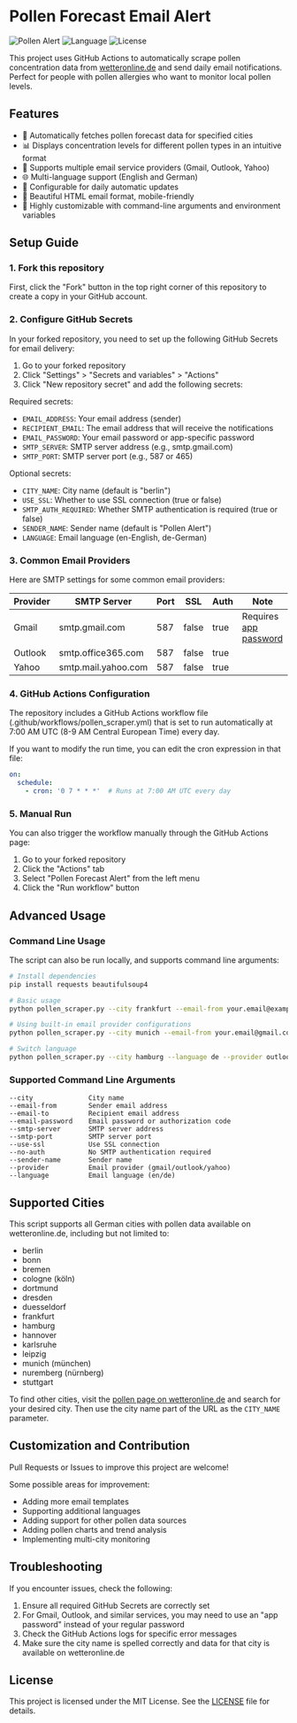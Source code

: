 # Pollen Forecast Email Alert

![Pollen Alert](https://img.shields.io/badge/Pollen-Alert-green)
![Language](https://img.shields.io/badge/Language-Python-blue)
![License](https://img.shields.io/badge/License-MIT-orange)

This project uses GitHub Actions to automatically scrape pollen concentration data from [wetteronline.de](https://www.wetteronline.de/pollen/) and send daily email notifications. Perfect for people with pollen allergies who want to monitor local pollen levels.

## Features

- 🌱 Automatically fetches pollen forecast data for specified cities
- 📊 Displays concentration levels for different pollen types in an intuitive format
- 📧 Supports multiple email service providers (Gmail, Outlook, Yahoo)
- 🌐 Multi-language support (English and German)
- 🔄 Configurable for daily automatic updates
- 📱 Beautiful HTML email format, mobile-friendly
- 🔧 Highly customizable with command-line arguments and environment variables

## Setup Guide

### 1. Fork this repository

First, click the "Fork" button in the top right corner of this repository to create a copy in your GitHub account.

### 2. Configure GitHub Secrets

In your forked repository, you need to set up the following GitHub Secrets for email delivery:

1. Go to your forked repository
2. Click "Settings" > "Secrets and variables" > "Actions"
3. Click "New repository secret" and add the following secrets:

Required secrets:
- `EMAIL_ADDRESS`: Your email address (sender)
- `RECIPIENT_EMAIL`: The email address that will receive the notifications
- `EMAIL_PASSWORD`: Your email password or app-specific password
- `SMTP_SERVER`: SMTP server address (e.g., smtp.gmail.com)
- `SMTP_PORT`: SMTP server port (e.g., 587 or 465)

Optional secrets:
- `CITY_NAME`: City name (default is "berlin")
- `USE_SSL`: Whether to use SSL connection (true or false)
- `SMTP_AUTH_REQUIRED`: Whether SMTP authentication is required (true or false)
- `SENDER_NAME`: Sender name (default is "Pollen Alert")
- `LANGUAGE`: Email language (en-English, de-German)

### 3. Common Email Providers

Here are SMTP settings for some common email providers:

| Provider | SMTP Server | Port | SSL | Auth | Note |
|----------|-------------|------|-----|------|------|
| Gmail | smtp.gmail.com | 587 | false | true | Requires [app password](https://support.google.com/accounts/answer/185833) |
| Outlook | smtp.office365.com | 587 | false | true | |
| Yahoo | smtp.mail.yahoo.com | 587 | false | true | |

### 4. GitHub Actions Configuration

The repository includes a GitHub Actions workflow file (.github/workflows/pollen_scraper.yml) that is set to run automatically at 7:00 AM UTC (8-9 AM Central European Time) every day.

If you want to modify the run time, you can edit the cron expression in that file:

```yaml
on:
  schedule:
    - cron: '0 7 * * *'  # Runs at 7:00 AM UTC every day
```

### 5. Manual Run

You can also trigger the workflow manually through the GitHub Actions page:

1. Go to your forked repository
2. Click the "Actions" tab
3. Select "Pollen Forecast Alert" from the left menu
4. Click the "Run workflow" button

## Advanced Usage

### Command Line Usage

The script can also be run locally, and supports command line arguments:

```bash
# Install dependencies
pip install requests beautifulsoup4

# Basic usage
python pollen_scraper.py --city frankfurt --email-from your.email@example.com --email-to recipient@example.com --email-password yourpassword --smtp-server smtp.example.com --smtp-port 587

# Using built-in email provider configurations
python pollen_scraper.py --city munich --email-from your.email@gmail.com --email-to recipient@example.com --email-password yourpassword --provider gmail

# Switch language
python pollen_scraper.py --city hamburg --language de --provider outlook
```

### Supported Command Line Arguments

```
--city              City name
--email-from        Sender email address
--email-to          Recipient email address
--email-password    Email password or authorization code
--smtp-server       SMTP server address
--smtp-port         SMTP server port
--use-ssl           Use SSL connection
--no-auth           No SMTP authentication required
--sender-name       Sender name
--provider          Email provider (gmail/outlook/yahoo)
--language          Email language (en/de)
```

## Supported Cities

This script supports all German cities with pollen data available on wetteronline.de, including but not limited to:

- berlin
- bonn
- bremen
- cologne (köln)
- dortmund
- dresden
- duesseldorf
- frankfurt
- hamburg
- hannover
- karlsruhe
- leipzig
- munich (münchen)
- nuremberg (nürnberg)
- stuttgart

To find other cities, visit the [pollen page on wetteronline.de](https://www.wetteronline.de/pollen/) and search for your desired city. Then use the city name part of the URL as the `CITY_NAME` parameter.

## Customization and Contribution

Pull Requests or Issues to improve this project are welcome!

Some possible areas for improvement:
- Adding more email templates
- Supporting additional languages
- Adding support for other pollen data sources
- Adding pollen charts and trend analysis
- Implementing multi-city monitoring

## Troubleshooting

If you encounter issues, check the following:

1. Ensure all required GitHub Secrets are correctly set
2. For Gmail, Outlook, and similar services, you may need to use an "app password" instead of your regular password
3. Check the GitHub Actions logs for specific error messages
4. Make sure the city name is spelled correctly and data for that city is available on wetteronline.de

## License

This project is licensed under the MIT License. See the [LICENSE](LICENSE) file for details.

